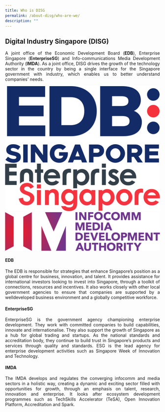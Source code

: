 ```yaml
---
title: Who is DISG
permalink: /about-disg/who-are-we/
description: ""
---
```

##  Digital Industry Singapore (DISG) 
<p align="justify">A joint office of the Economic Development Board (<b>EDB</b>), Enterprise Singapore (<b>EnterpriseSG</b>) and Info-communications Media Development Authority (<b>IMDA</b>). As a joint office, DISG drives the growth of the technology sector in the country by being a single interface for the Singapore government with industry, which enables us to better understand companies' needs.</p>

![](/images/edb%20logo.png)![](/images/esg%20logo.png)![](/images/imda%20logo.png)

#### **EDB**
<p align="justify">The EDB is responsible for strategies that enhance Singapore’s
position as a global centre for business, innovation, and talent. It
provides assistance for international investors looking to invest
into Singapore, through a toolkit of connections, resources and
incentives. It also works closely with other local government
agencies to ensure that companies are supported by a welldeveloped
business environment and a globally competitive
workforce.</p>

#### **EnterpriseSG**
<p align="justify">EnterpriseSG is the government agency championing enterprise development.
They work with committed companies to build capabilities, innovate
and internationalise. They also support the growth of Singapore as
a hub for global trading and startups. As the national standards and
accreditation body, they continue to build trust in Singapore’s
products and services through quality and standards. ESG is the lead
agency for enterprise development activities such as Singapore
Week of Innovation and Technology.</p>

#### **IMDA**
<p align="justify">The IMDA develops and regulates the converging infocomm and
media sectors in a holistic way, creating a dynamic and exciting
sector filled with opportunities for growth, through an emphasis on
talent, research, innovation and enterprise. It looks after ecosystem
development programmes such as TechSkills Accelerator (TeSA),
Open Innovation Platform, Accreditation and Spark.</p>